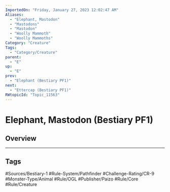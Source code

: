 ```yaml
---
ImportedOn: "Friday, January 27, 2023 12:02:47 AM"
Aliases:
  - "Elephant, Mastodon"
  - "Mastodons"
  - "Mastodon"
  - "Woolly Mammoth"
  - "Woolly Mammoths"
Category: "Creature"
Tags:
  - "Category/Creature"
parent:
  - "E"
up:
  - "E"
prev:
  - "Elephant (Bestiary PF1)"
next:
  - "Ettercap (Bestiary PF1)"
RWtopicId: "Topic_11563"
---
```

# Elephant, Mastodon (Bestiary PF1)
## Overview

---
## Tags
#Sources/Bestiary-1 #Rule-System/Pathfinder #Challenge-Rating/CR-9 #Monster-Type/Animal #Rule/OGL #Publisher/Paizo #Rule/Core #Rule/Creature

